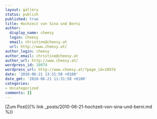 ```yaml
---
layout: gallery
status: publish
published: true
title: Hochzeit von Sina und Berni
author:
  display_name: cheesy
  login: cheesy
  email: christine@cheesy.at
  url: http://www.cheesy.at/
author_login: cheesy
author_email: christine@cheesy.at
author_url: http://www.cheesy.at/
wordpress_id: 10974
wordpress_url: http://www.cheesy.at/?page_id=10974
date: '2010-06-21 13:31:58 +0100'
date_gmt: '2010-06-21 11:31:58 +0100'
categories:
- Uncategorized
comments: []
---
```


[Zum Post]({% link _posts/2010-06-21-hochzeit-von-sina-und-berni.md %})
<!--:-->

